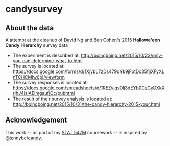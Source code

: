 # candysurvey

## About the data
A attempt at the cleanup of David Ng and Ben Cohen's 2015 **Hallowe'een Candy Hierarchy** survey data

- The experiment is described at: http://boingboing.net/2015/10/23/only-you-can-determine-what-to.html
- The survey is located at: https://docs.google.com/forms/d/1XjybL7zDs479qYk9jFptDc35fjjXFyXLnTCHCMIw6pI/viewform
- The survey responses is located at: https://docs.google.com/spreadsheets/d/1REZvjqv0lj3dEYb0CsGyDXkXrjhJ4izlAEImgaufjCc/pubhtml
- The result of their survey analysis is located at: http://boingboing.net/2015/10/31/the-candy-hierarchy-2015-your.html

## Acknowledgement
This work -- as part of my [STAT 547M](http://stat545-ubc.github.io) coursework -- is inspired by @[jennybc/candy](https://github.com/jennybc/candy).
